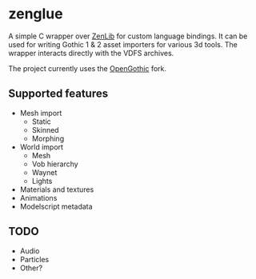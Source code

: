 # zenglue

A simple C wrapper over [ZenLib](https://github.com/ataulien/ZenLib) for custom language bindings. It can be used for writing Gothic 1 & 2 asset importers for various 3d tools.
The wrapper interacts directly with the VDFS archives.

The project currently uses the [OpenGothic](https://github.com/Try/ZenLib) fork.

## Supported features

- Mesh import
    - Static    
    - Skinned
    - Morphing
- World import
    - Mesh 
    - Vob hierarchy
    - Waynet
    - Lights
- Materials and textures
- Animations
- Modelscript metadata

## TODO
- Audio
- Particles
- Other?
